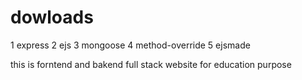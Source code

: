 # dowloads

1 express
2 ejs 
3 mongoose 
4 method-override
5 ejsmade

this is forntend and bakend full stack website for education 
purpose

